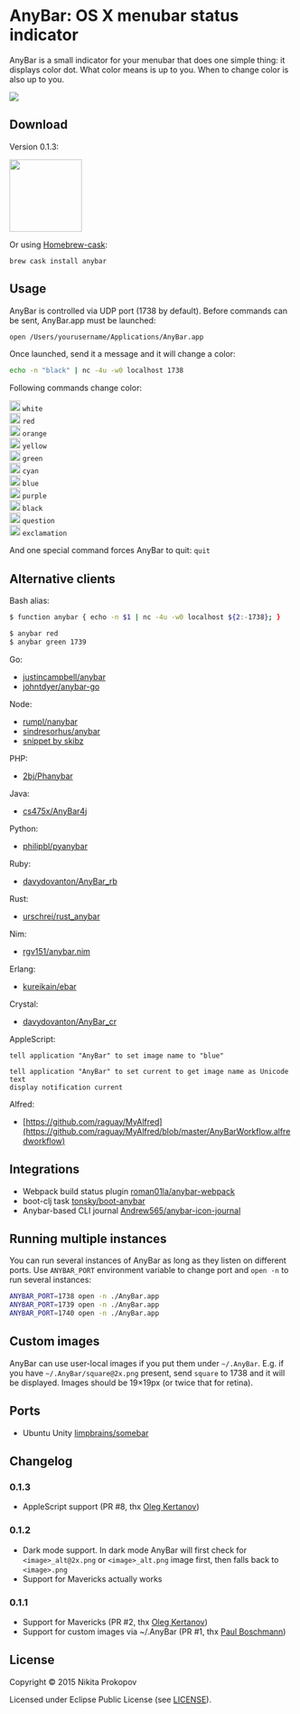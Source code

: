 # AnyBar: OS X menubar status indicator

AnyBar is a small indicator for your menubar that does one simple thing: it displays color dot. What color means is up to you. When to change color is also up to you.

<img src="AnyBar/Resources/screenshot.png?raw=true" />

## Download

Version 0.1.3:

<a href="https://github.com/tonsky/AnyBar/releases/download/0.1.3/AnyBar-0.1.3.zip"><img src="AnyBar/Images.xcassets/AppIcon.appiconset/icon_128x128@2x.png?raw=true" style="width: 128px;" width=128/></a>

Or using [Homebrew-cask](http://caskroom.io):

    brew cask install anybar

## Usage

AnyBar is controlled via UDP port (1738 by default). Before commands can be sent, AnyBar.app must be launched:

```sh
open /Users/yourusername/Applications/AnyBar.app
```

Once launched, send it a message and it will change a color:

```sh
echo -n "black" | nc -4u -w0 localhost 1738
```

Following commands change color:


<img src="AnyBar/Resources/white@2x.png?raw=true" width=19 /> `white`  
<img src="AnyBar/Resources/red@2x.png?raw=true" width=19 /> `red`  
<img src="AnyBar/Resources/orange@2x.png?raw=true" width=19 /> `orange`  
<img src="AnyBar/Resources/yellow@2x.png?raw=true" width=19 /> `yellow`  
<img src="AnyBar/Resources/green@2x.png?raw=true" width=19 /> `green`  
<img src="AnyBar/Resources/cyan@2x.png?raw=true" width=19 /> `cyan`  
<img src="AnyBar/Resources/blue@2x.png?raw=true" width=19 /> `blue`  
<img src="AnyBar/Resources/purple@2x.png?raw=true" width=19 /> `purple`  
<img src="AnyBar/Resources/black@2x.png?raw=true" width=19 /> `black`  
<img src="AnyBar/Resources/question@2x.png?raw=true" width=19 /> `question`  
<img src="AnyBar/Resources/exclamation@2x.png?raw=true" width=19 /> `exclamation`  

And one special command forces AnyBar to quit: `quit`

## Alternative clients

Bash alias:

```sh
$ function anybar { echo -n $1 | nc -4u -w0 localhost ${2:-1738}; }

$ anybar red
$ anybar green 1739
```

Go:

- [justincampbell/anybar](https://github.com/justincampbell/anybar)
- [johntdyer/anybar-go](https://github.com/johntdyer/anybar-go)

Node:

- [rumpl/nanybar](https://github.com/rumpl/nanybar)
- [sindresorhus/anybar](https://github.com/sindresorhus/anybar)
- [snippet by skibz](https://github.com/tonsky/AnyBar/issues/11)

PHP:

- [2bj/Phanybar](https://github.com/2bj/Phanybar)

Java:

- [cs475x/AnyBar4j](https://github.com/cs475x/AnyBar4j)

Python:

- [philipbl/pyanybar](https://github.com/philipbl/pyAnyBar)

Ruby:

- [davydovanton/AnyBar_rb](https://github.com/davydovanton/AnyBar_rb)

Rust:

- [urschrei/rust_anybar](https://github.com/urschrei/rust_anybar)

Nim:
- [rgv151/anybar.nim](https://github.com/rgv151/anybar.nim)

Erlang:
- [kureikain/ebar](https://github.com/kureikain/ebar)

Crystal:
- [davydovanton/AnyBar_cr](https://github.com/davydovanton/AnyBar_cr)

AppleScript:

```
tell application "AnyBar" to set image name to "blue"

tell application "AnyBar" to set current to get image name as Unicode text
display notification current
```

Alfred:

- [https://github.com/raguay/MyAlfred](https://github.com/raguay/MyAlfred/blob/master/AnyBarWorkflow.alfredworkflow)

## Integrations

- Webpack build status plugin [roman01la/anybar-webpack](https://github.com/roman01la/anybar-webpack)
- boot-clj task [tonsky/boot-anybar](https://github.com/tonsky/boot-anybar)
- Anybar-based CLI journal [Andrew565/anybar-icon-journal](https://github.com/Andrew565/anybar-icon-journal)

## Running multiple instances

You can run several instances of AnyBar as long as they listen on different ports. Use `ANYBAR_PORT` environment variable to change port and `open -n` to run several instances:

```sh
ANYBAR_PORT=1738 open -n ./AnyBar.app
ANYBAR_PORT=1739 open -n ./AnyBar.app
ANYBAR_PORT=1740 open -n ./AnyBar.app
```

## Custom images

AnyBar can use user-local images if you put them under `~/.AnyBar`. E.g. if you have `~/.AnyBar/square@2x.png` present, send `square` to 1738 and it will be displayed. Images should be 19×19px (or twice that for retina).

## Ports

- Ubuntu Unity [limpbrains/somebar](https://github.com/limpbrains/somebar)

## Changelog

### 0.1.3

- AppleScript support (PR #8, thx [Oleg Kertanov](https://github.com/okertanov))

### 0.1.2

- Dark mode support. In dark mode AnyBar will first check for `<image>_alt@2x.png` or `<image>_alt.png` image first, then falls back to `<image>.png`
- Support for Mavericks actually works

### 0.1.1

- Support for Mavericks (PR #2, thx [Oleg Kertanov](https://github.com/okertanov))
- Support for custom images via ~/.AnyBar (PR #1, thx [Paul Boschmann](https://github.com/pboschmann))

## License

Copyright © 2015 Nikita Prokopov

Licensed under Eclipse Public License (see [LICENSE](LICENSE)).

